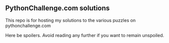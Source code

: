 ## PythonChallenge.com solutions

This repo is for hosting my solutions to the various puzzles on pythonchallenge.com


Here be spoilers. Avoid reading any further if you want to remain unspoiled.
